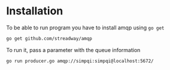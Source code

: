 # Installation 

To be able to run program you have to install amqp using `go get`

```sh
go get github.com/streadway/amqp
```

To run it, pass a parameter with the queue information
```sh
go run producer.go amqp://simpqi:simpqi@localhost:5672/
```
